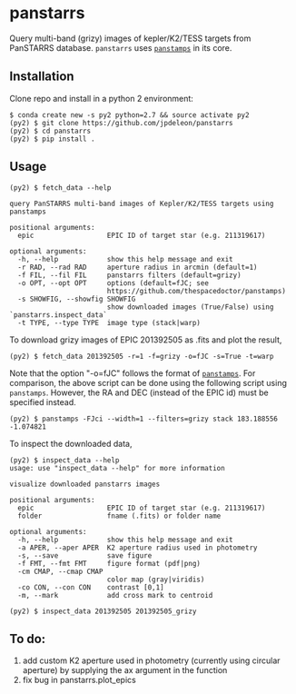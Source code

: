 # panstarrs
Query multi-band (grizy) images of kepler/K2/TESS targets from PanSTARRS database.
`panstarrs` uses [`panstamps`](https://github.com/thespacedoctor/panstamps) in its core.

## Installation
Clone repo and install in a python 2 environment:
```shell
$ conda create new -s py2 python=2.7 && source activate py2
(py2) $ git clone https://github.com/jpdeleon/panstarrs
(py2) $ cd panstarrs
(py2) $ pip install .
```

## Usage

```shell
(py2) $ fetch_data --help

query PanSTARRS multi-band images of Kepler/K2/TESS targets using panstamps

positional arguments:
  epic                  EPIC ID of target star (e.g. 211319617)

optional arguments:
  -h, --help            show this help message and exit
  -r RAD, --rad RAD     aperture radius in arcmin (default=1)
  -f FIL, --fil FIL     panstarrs filters (default=grizy)
  -o OPT, --opt OPT     options (default=fJC; see 
                        https://github.com/thespacedoctor/panstamps)
  -s SHOWFIG, --showfig SHOWFIG
                        show downloaded images (True/False) using `panstarrs.inspect_data`
  -t TYPE, --type TYPE  image type (stack|warp)
```

To download grizy images of EPIC 201392505 as .fits and plot the result,
```shell
(py2) $ fetch_data 201392505 -r=1 -f=grizy -o=fJC -s=True -t=warp  
```
Note that the option "-o=fJC" follows the format of [`panstamps`](https://github.com/thespacedoctor/panstamps).
For comparison, the above script can be done using the following script using `panstamps`. 
However, the RA and DEC (instead of the EPIC id) must be specified instead.

```
(py2) $ panstamps -FJci --width=1 --filters=grizy stack 183.188556 -1.074821
```

To inspect the downloaded data,
```shell
(py2) $ inspect_data --help
usage: use "inspect_data --help" for more information

visualize downloaded panstarrs images

positional arguments:
  epic                  EPIC ID of target star (e.g. 211319617)
  folder                fname (.fits) or folder name

optional arguments:
  -h, --help            show this help message and exit
  -a APER, --aper APER  K2 aperture radius used in photometry
  -s, --save            save figure
  -f FMT, --fmt FMT     figure format (pdf|png)
  -cm CMAP, --cmap CMAP
                        color map (gray|viridis)
  -co CON, --con CON    contrast [0,1]
  -m, --mark            add cross mark to centroid
```

```shell
(py2) $ inspect_data 201392505 201392505_grizy
```

## To do: 
1. add custom K2 aperture used in photometry (currently using circular aperture) by supplying the ax argument in the function 
2. fix bug in panstarrs.plot_epics
